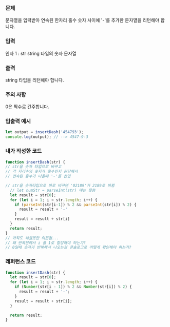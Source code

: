 ### 문제
문자열을 입력받아 연속된 한자리 홀수 숫자 사이에 '-'를 추가한 문자열을 리턴해야 합니다.

### 입력
인자 1 : str
string 타입의 숫자 문자열

### 출력
string 타입을 리턴해야 합니다.

### 주의 사항
0은 짝수로 간주합니다.

### 입출력 예시
```js
let output = insertDash('454793');
console.log(output); // --> 4547-9-3
```

### 내가 작성한 코드
```js
function insertDash(str) {
// str을 숫자 타입으로 바꾸고
// 각 자리수의 숫자가 홀수인지 판단해서
// 연속된 홀수가 나올때 '-'를 삽입

// str을 숫자타입으로 바로 바꾸면 '02189'가 2189로 바뀜
  // let numStr = parseInt(str) 얘는 못씀
  let result = str[0];
  for (let i = 1; i < str.length; i++) {
    if (parseInt(str[i-1]) % 2 && parseInt(str[i]) % 2) {
      result = result + '-'
    } 
    result = result + str[i]
  }
  return result;
}
// 아직도 해결못한 의문점...
// 왜 반복문에서 i 를 1로 할당해야 하는가?
// 0일때 숫자가 반복해서 나오는걸 콘솔로그로 어떻게 확인해야 하는가?
```

### 레퍼런스 코드
```js
function insertDash(str) {
  let result = str[0];
  for (let i = 1; i < str.length; i++) {
    if (Number(str[i - 1]) % 2 && Number(str[i]) % 2) {
      result = result + '-';
    }
    result = result + str[i];
  }

  return result;
}
```

>